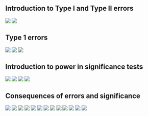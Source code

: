 ## Introduction to Type I and Type II errors
![](intro-1.png)
![](intro-2.png)
## Type 1 errors
![](error-one-1.png)
![](error-one-2.png)
![](error-one-3.png)
## Introduction to power in significance tests
![](power-1.png)
![](power-2.png)
![](power-3.png)
![](power-4.png)
## Consequences of errors and significance
![](final-1.png)
![](final-2.png)
![](final-3.png)
![](final-4.png)
![](final-5.png)
![](final-6.png)
![](final-7.png)
![](final-8.png)
![](final-9.png)
![](final-10.png)
![](final-11.png)
![](final-12.png)
![](final-13.png)



